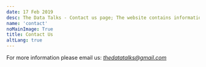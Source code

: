 ```yaml
---
date: 17 Feb 2019
desc: The Data Talks - Contact us page; The website contains information about politics, economics, environment & others.
name: 'contact'
noMainImage: True
title: Contact Us
altLang: true
---
```


For more information please email us:
<a href="mailto: @thedatatalks.in"><em><thedatatalks@gmail.com></em></a>

<style>

</style>